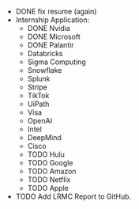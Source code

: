 - DONE fix resume (again)
- Internship Application:
	- DONE Nvidia
	- DONE Microsoft
	- DONE Palantir
	- Databricks
	- Sigma Computing
	- Snowflake
	- Splunk
	- Stripe
	- TikTok
	- UiPath
	- Visa
	- OpenAI
	- Intel
	- DeepMind
	- Cisco
	- TODO Hulu
	- TODO Google
	- TODO Amazon
	- TODO Netflix
	- TODO Apple
- TODO Add LRMC Report to GitHub.